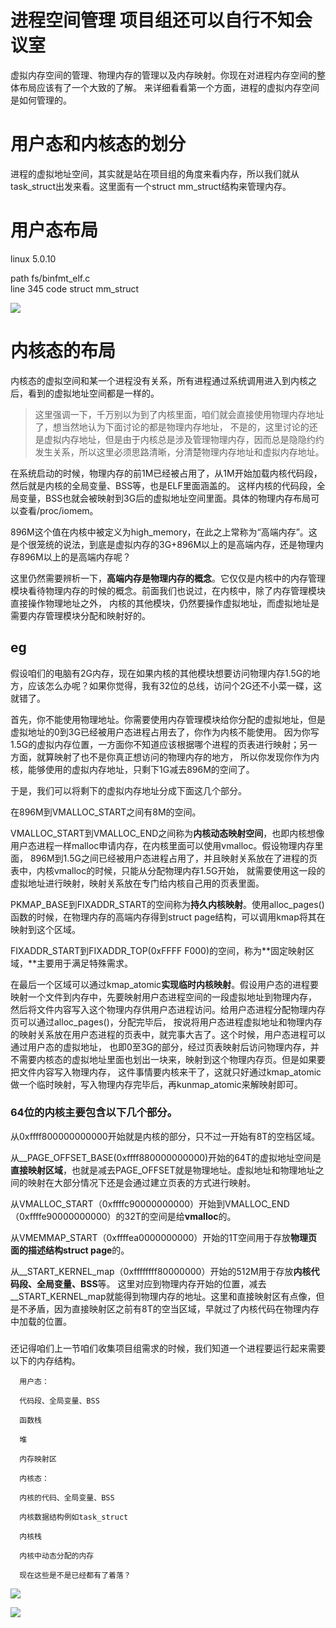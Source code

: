 # 进程空间管理 项目组还可以自行不知会议室  

虚拟内存空间的管理、物理内存的管理以及内存映射。你现在对进程内存空间的整体布局应该有了一个大致的了解。
来详细看看第一个方面，进程的虚拟内存空间是如何管理的。

# 用户态和内核态的划分
  进程的虚拟地址空间，其实就是站在项目组的角度来看内存，所以我们就从task_struct出发来看。这里面有一个struct mm_struct结构来管理内存。
  
  
 # 用户态布局  
  
  
  linux 5.0.10 
  
  path fs/binfmt_elf.c  
  line 345
  code struct mm_struct 
  
  
  ![](./img/0201.jpeg)
  


# 内核态的布局 
  
  内核态的虚拟空间和某一个进程没有关系，所有进程通过系统调用进入到内核之后，看到的虚拟地址空间都是一样的。  
  
  >这里强调一下，千万别以为到了内核里面，咱们就会直接使用物理内存地址了，想当然地认为下面讨论的都是物理内存地址，
  不是的，这里讨论的还是虚拟内存地址，但是由于内核总是涉及管理物理内存，因而总是隐隐约约发生关系，所以这里必须思路清晰，分清楚物理内存地址和虚拟内存地址。
  
  
 在系统启动的时候，物理内存的前1M已经被占用了，从1M开始加载内核代码段，然后就是内核的全局变量、BSS等，也是ELF里面涵盖的。
 这样内核的代码段，全局变量，BSS也就会被映射到3G后的虚拟地址空间里面。具体的物理内存布局可以查看/proc/iomem。     
 
 896M这个值在内核中被定义为high_memory，在此之上常称为“高端内存”。这是个很笼统的说法，到底是虚拟内存的3G+896M以上的是高端内存，还是物理内存896M以上的是高端内存呢？
 
 这里仍然需要辨析一下，**高端内存是物理内存的概念**。它仅仅是内核中的内存管理模块看待物理内存的时候的概念。前面我们也说过，在内核中，除了内存管理模块直接操作物理地址之外，
 内核的其他模块，仍然要操作虚拟地址，而虚拟地址是需要内存管理模块分配和映射好的。
 
 ##  eg
 
 假设咱们的电脑有2G内存，现在如果内核的其他模块想要访问物理内存1.5G的地方，应该怎么办呢？如果你觉得，我有32位的总线，访问个2G还不小菜一碟，这就错了。
 
 首先，你不能使用物理地址。你需要使用内存管理模块给你分配的虚拟地址，但是虚拟地址的0到3G已经被用户态进程占用去了，你作为内核不能使用。
 因为你写1.5G的虚拟内存位置，一方面你不知道应该根据哪个进程的页表进行映射；另一方面，就算映射了也不是你真正想访问的物理内存的地方，
 所以你发现你作为内核，能够使用的虚拟内存地址，只剩下1G减去896M的空间了。
 
 于是，我们可以将剩下的虚拟内存地址分成下面这几个部分。
 
 在896M到VMALLOC_START之间有8M的空间。
 
 VMALLOC_START到VMALLOC_END之间称为**内核动态映射空间**，也即内核想像用户态进程一样malloc申请内存，在内核里面可以使用vmalloc。假设物理内存里面，
 896M到1.5G之间已经被用户态进程占用了，并且映射关系放在了进程的页表中，内核vmalloc的时候，只能从分配物理内存1.5G开始，
 就需要使用这一段的虚拟地址进行映射，映射关系放在专门给内核自己用的页表里面。
 
 PKMAP_BASE到FIXADDR_START的空间称为**持久内核映射**。使用alloc_pages()函数的时候，在物理内存的高端内存得到struct page结构，可以调用kmap将其在映射到这个区域。
 
 FIXADDR_START到FIXADDR_TOP(0xFFFF F000)的空间，称为**固定映射区域，**主要用于满足特殊需求。
 
 在最后一个区域可以通过kmap_atomic**实现临时内核映射**。假设用户态的进程要映射一个文件到内存中，先要映射用户态进程空间的一段虚拟地址到物理内存，
 然后将文件内容写入这个物理内存供用户态进程访问。给用户态进程分配物理内存页可以通过alloc_pages()，分配完毕后，
 按说将用户态进程虚拟地址和物理内存的映射关系放在用户态进程的页表中，就完事大吉了。这个时候，用户态进程可以通过用户态的虚拟地址，
 也即0至3G的部分，经过页表映射后访问物理内存，并不需要内核态的虚拟地址里面也划出一块来，映射到这个物理内存页。但是如果要把文件内容写入物理内存，
 这件事情要内核来干了，这就只好通过kmap_atomic做一个临时映射，写入物理内存完毕后，再kunmap_atomic来解映射即可。  
 
 
 
 ### 64位的内核主要包含以下几个部分。
 
 从0xffff800000000000开始就是内核的部分，只不过一开始有8T的空档区域。
 
 从__PAGE_OFFSET_BASE(0xffff880000000000)开始的64T的虚拟地址空间是**直接映射区域**，也就是减去PAGE_OFFSET就是物理地址。虚拟地址和物理地址之间的映射在大部分情况下还是会通过建立页表的方式进行映射。
 
 从VMALLOC_START（0xffffc90000000000）开始到VMALLOC_END（0xffffe90000000000）的32T的空间是给**vmalloc**的。
 
 从VMEMMAP_START（0xffffea0000000000）开始的1T空间用于存放**物理页面的描述结构struct page**的。
 
 从__START_KERNEL_map（0xffffffff80000000）开始的512M用于存放**内核代码段、全局变量、BSS**等。
 这里对应到物理内存开始的位置，减去__START_KERNEL_map就能得到物理内存的地址。这里和直接映射区有点像，但是不矛盾，因为直接映射区之前有8T的空当区域，早就过了内核代码在物理内存中加载的位置。
 
 
 
 ###  
 
 还记得咱们上一节咱们收集项目组需求的时候，我们知道一个进程要运行起来需要以下的内存结构。
      
      用户态：
      
      代码段、全局变量、BSS
      
      函数栈
      
      堆
      
      内存映射区
      
      内核态：
      
      内核的代码、全局变量、BSS
      
      内核数据结构例如task_struct
      
      内核栈
      
      内核中动态分配的内存
      
      现在这些是不是已经都有了着落？
 
 
 
 

![](./img/0203.jpeg)   



![](./img/0204.jpeg)
 


 
 
 
 
 
 
 
 
 
 
 
 
 
 
 
 
 
 
 
 